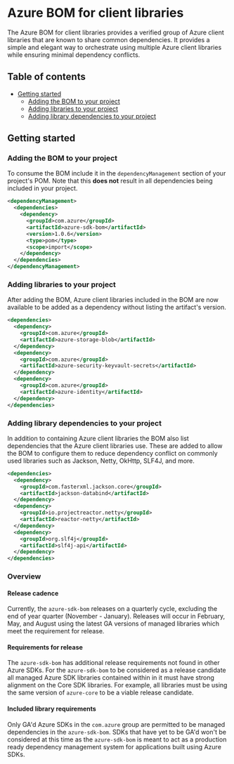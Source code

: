 # Azure BOM for client libraries
The Azure BOM for client libraries provides a verified group of Azure client libraries that are known to share common 
dependencies. It provides a simple and elegant way to orchestrate using multiple Azure client libraries while ensuring 
minimal dependency conflicts.

## Table of contents
- [Getting started](#getting-started)
  - [Adding the BOM to your project](#adding-the-bom-to-your-project)
  - [Adding libraries to your project](#adding-libraries-to-your-project)
  - [Adding library dependencies to your project](#adding-library-dependencies-to-your-project)

## Getting started

### Adding the BOM to your project

To consume the BOM include it in the `dependencyManagement` section of your project's POM. Note that this **does not**
result in all dependencies being included in your project.

```xml
<dependencyManagement>
  <dependencies>
    <dependency>
      <groupId>com.azure</groupId>
      <artifactId>azure-sdk-bom</artifactId>
      <version>1.0.6</version>
      <type>pom</type>
      <scope>import</scope>
    </dependency>
  </dependencies>
</dependencyManagement>
```

### Adding libraries to your project

After adding the BOM, Azure client libraries included in the BOM are now available to be added as a dependency without 
listing the artifact's version.

```xml
<dependencies>
  <dependency>
    <groupId>com.azure</groupId>
    <artifactId>azure-storage-blob</artifactId>
  </dependency>
  <dependency>
    <groupId>com.azure</groupId>
    <artifactId>azure-security-keyvault-secrets</artifactId>
  </dependency>
  <dependency>
    <groupId>com.azure</groupId>
    <artifactId>azure-identity</artifactId>
  </dependency>
</dependencies>
```

### Adding library dependencies to your project

In addition to containing Azure client libraries the BOM also list dependencies that the Azure client libraries use.
These are added to allow the BOM to configure them to reduce dependency conflict on commonly used libraries such as
Jackson, Netty, OkHttp, SLF4J, and more.

```xml
<dependencies>
  <dependency>
    <groupId>com.fasterxml.jackson.core</groupId>
    <artifactId>jackson-databind</artifactId>
  </dependency>
  <dependency>
    <groupId>io.projectreactor.netty</groupId>
    <artifactId>reactor-netty</artifactId>
  </dependency>
  <dependency>
    <groupId>org.slf4j</groupId>
    <artifactId>slf4j-api</artifactId>
  </dependency>
</dependencies>
```

### Overview

#### Release cadence

Currently, the `azure-sdk-bom` releases on a quarterly cycle, excluding the end of year quarter (November - January).
Releases will occur in February, May, and August using the latest GA versions of managed libraries which meet the
requirement for release.

#### Requirements for release

The `azure-sdk-bom` has additional release requirements not found in other Azure SDKs. For the `azure-sdk-bom` to be
considered as a release candidate all managed Azure SDK libraries contained within in it must have strong alignment
on the Core SDK libraries. For example, all libraries must be using the same version of `azure-core` to be a viable
release candidate.

#### Included library requirements

Only GA'd Azure SDKs in the `com.azure` group are permitted to be managed dependencies in the `azure-sdk-bom`. SDKs 
that have yet to be GA'd won't be considered at this time as the `azure-sdk-bom` is meant to act as a production ready 
dependency management system for applications built using Azure SDKs.
